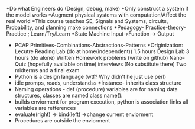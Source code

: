 *Do what Engineers do (Design, debug, make)
*Only construct a system if the model works
*Augment physical systems with computation/Affect the real world
*This course teaches SE, Signals and Systems, circuits, Probability, and planning make connections
*Pedagogy- Practice-theory-Practice ; Learn/Try/Learn
*State Machine Input->Function -> Output
* PCAP Primitives-Combinations-Abstractions-Patterns
*Originization:
Lecutre
Reading
Lab (do at home(independent)) 1.5 hours
Design Lab 3 hours (do alone)
Written Homework problems (write on github)
Nano-Quiz (hopefully available on time)
interviews (No substitute there)
Two midterms and a final exam
* Python is a design language (wtf? Why didn't he just use perl)
* idle promps, reads, understandss
*Instance- inherits class structure		
* Naming operations - def (procedure) variables are for naming data structures, classes are named class name():
* builds enviorment for program execution, python is association links all variables are refferences
* evaluate(right) -> bind(left) ->change current enviorment
* Procedures are outside the enviorment
